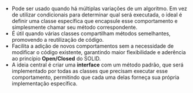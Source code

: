 - Pode ser usado quando há múltiplas variações de um algoritmo. Em vez de utilizar condicionais para determinar qual será executada, o ideal é definir uma classe específica que encapsule esse comportamento e simplesmente chamar seu método correspondente.  
- É útil quando várias classes compartilham métodos semelhantes, promovendo a reutilização de código.  
- Facilita a adição de novos comportamentos sem a necessidade de modificar o código existente, garantindo maior flexibilidade e aderência ao princípio **Open/Closed** do SOLID.  
- A ideia central é criar uma **interface** com um método padrão, que será implementado por todas as classes que precisam executar esse comportamento, permitindo que cada uma delas forneça sua própria implementação específica.